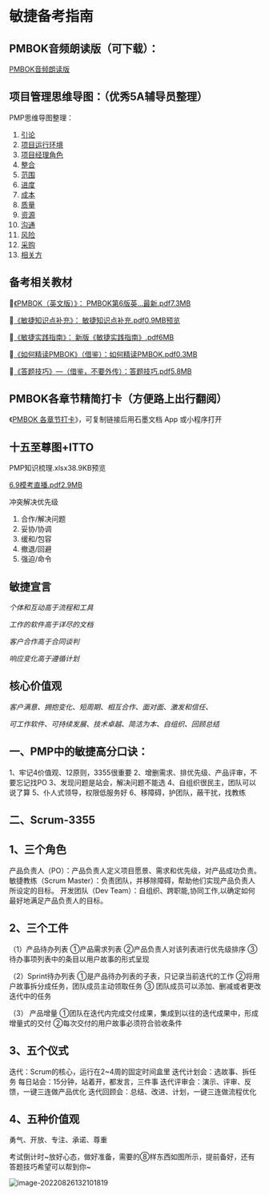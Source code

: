 # 敏捷备考指南



## **PMBOK音频朗读版（可下载）：**

 [PMBOK音频朗读版](https://m.ximalaya.com/share/album/21610822?cId=13&uid=166917971&shrdv=oZTIywF1fZdUKicoPEUbetaMYkvE&shrh5=weixin&subType=1010&shrid=1741164d07518315&shrdh=3&shrpid=4OCG84T9PSAFMU35OIK&accessToken=eyJhbGciOiJIUzI1NiIsImtpZCI6ImRlZmF1bHQiLCJ0eXAiOiJKV1QifQ.eyJleHAiOjE2NjE0MzAwMjQsImZpbGVHVUlEIjoiY09FdU02VW1tYlFuazR6ayIsImlhdCI6MTY2MTQyOTcyNCwiaXNzIjoidXBsb2FkZXJfYWNjZXNzX3Jlc291cmNlIiwidXNlcklkIjo2MjM4ODUzNX0.Ny0KABB9xBGljNlfK5fjPl4jl56zfFS8WNIqk8dzOHE)



## **项目管理思维导图：（优秀5A辅导员整理）**

PMP思维导图整理：

1. [引论](https://www.processon.com/view/link/5d391b0ce4b065dc42b17a78?accessToken=eyJhbGciOiJIUzI1NiIsImtpZCI6ImRlZmF1bHQiLCJ0eXAiOiJKV1QifQ.eyJleHAiOjE2NjE0MzAxNjcsImZpbGVHVUlEIjoiZ1hxbWVFenk5dmg0dk5xbyIsImlhdCI6MTY2MTQyOTg2NywiaXNzIjoidXBsb2FkZXJfYWNjZXNzX3Jlc291cmNlIiwidXNlcklkIjo2MjM4ODUzNX0._SHuLtSEsfbGZZ3WdZPnV6Eaky35xpAuExbiT_H5-nQ)
2. [项目运行环境](https://www.processon.com/view/link/5d391b1de4b065dc42b17ab4?accessToken=eyJhbGciOiJIUzI1NiIsImtpZCI6ImRlZmF1bHQiLCJ0eXAiOiJKV1QifQ.eyJleHAiOjE2NjE0MzAxNjcsImZpbGVHVUlEIjoiZ1hxbWVFenk5dmg0dk5xbyIsImlhdCI6MTY2MTQyOTg2NywiaXNzIjoidXBsb2FkZXJfYWNjZXNzX3Jlc291cmNlIiwidXNlcklkIjo2MjM4ODUzNX0._SHuLtSEsfbGZZ3WdZPnV6Eaky35xpAuExbiT_H5-nQ)
3. [项目经理角色](https://www.processon.com/view/link/5d391b31e4b043dcf844f56e?accessToken=eyJhbGciOiJIUzI1NiIsImtpZCI6ImRlZmF1bHQiLCJ0eXAiOiJKV1QifQ.eyJleHAiOjE2NjE0MzAxNjcsImZpbGVHVUlEIjoiZ1hxbWVFenk5dmg0dk5xbyIsImlhdCI6MTY2MTQyOTg2NywiaXNzIjoidXBsb2FkZXJfYWNjZXNzX3Jlc291cmNlIiwidXNlcklkIjo2MjM4ODUzNX0._SHuLtSEsfbGZZ3WdZPnV6Eaky35xpAuExbiT_H5-nQ)
4. [整合](https://www.processon.com/view/link/5d391b55e4b0d11c890fe74b?accessToken=eyJhbGciOiJIUzI1NiIsImtpZCI6ImRlZmF1bHQiLCJ0eXAiOiJKV1QifQ.eyJleHAiOjE2NjE0MzAxNjcsImZpbGVHVUlEIjoiZ1hxbWVFenk5dmg0dk5xbyIsImlhdCI6MTY2MTQyOTg2NywiaXNzIjoidXBsb2FkZXJfYWNjZXNzX3Jlc291cmNlIiwidXNlcklkIjo2MjM4ODUzNX0._SHuLtSEsfbGZZ3WdZPnV6Eaky35xpAuExbiT_H5-nQ)
5. [范围](https://www.processon.com/view/link/5d391bb1e4b02015bd89c912?accessToken=eyJhbGciOiJIUzI1NiIsImtpZCI6ImRlZmF1bHQiLCJ0eXAiOiJKV1QifQ.eyJleHAiOjE2NjE0MzAxNjcsImZpbGVHVUlEIjoiZ1hxbWVFenk5dmg0dk5xbyIsImlhdCI6MTY2MTQyOTg2NywiaXNzIjoidXBsb2FkZXJfYWNjZXNzX3Jlc291cmNlIiwidXNlcklkIjo2MjM4ODUzNX0._SHuLtSEsfbGZZ3WdZPnV6Eaky35xpAuExbiT_H5-nQ)
6. [进度](https://www.processon.com/view/link/5d391bbae4b043dcf844f6e2?accessToken=eyJhbGciOiJIUzI1NiIsImtpZCI6ImRlZmF1bHQiLCJ0eXAiOiJKV1QifQ.eyJleHAiOjE2NjE0MzAxNjcsImZpbGVHVUlEIjoiZ1hxbWVFenk5dmg0dk5xbyIsImlhdCI6MTY2MTQyOTg2NywiaXNzIjoidXBsb2FkZXJfYWNjZXNzX3Jlc291cmNlIiwidXNlcklkIjo2MjM4ODUzNX0._SHuLtSEsfbGZZ3WdZPnV6Eaky35xpAuExbiT_H5-nQ)
7. [成本](https://www.processon.com/view/link/5d391bc4e4b092b33468439a?accessToken=eyJhbGciOiJIUzI1NiIsImtpZCI6ImRlZmF1bHQiLCJ0eXAiOiJKV1QifQ.eyJleHAiOjE2NjE0MzAxNjcsImZpbGVHVUlEIjoiZ1hxbWVFenk5dmg0dk5xbyIsImlhdCI6MTY2MTQyOTg2NywiaXNzIjoidXBsb2FkZXJfYWNjZXNzX3Jlc291cmNlIiwidXNlcklkIjo2MjM4ODUzNX0._SHuLtSEsfbGZZ3WdZPnV6Eaky35xpAuExbiT_H5-nQ)
8. [质量](https://www.processon.com/view/link/5d391bd3e4b0511f1311f6ef?accessToken=eyJhbGciOiJIUzI1NiIsImtpZCI6ImRlZmF1bHQiLCJ0eXAiOiJKV1QifQ.eyJleHAiOjE2NjE0MzAxNjcsImZpbGVHVUlEIjoiZ1hxbWVFenk5dmg0dk5xbyIsImlhdCI6MTY2MTQyOTg2NywiaXNzIjoidXBsb2FkZXJfYWNjZXNzX3Jlc291cmNlIiwidXNlcklkIjo2MjM4ODUzNX0._SHuLtSEsfbGZZ3WdZPnV6Eaky35xpAuExbiT_H5-nQ)
9. [资源](https://www.processon.com/view/link/5d391bdce4b0b3e4dcd2039b?accessToken=eyJhbGciOiJIUzI1NiIsImtpZCI6ImRlZmF1bHQiLCJ0eXAiOiJKV1QifQ.eyJleHAiOjE2NjE0MzAxNjcsImZpbGVHVUlEIjoiZ1hxbWVFenk5dmg0dk5xbyIsImlhdCI6MTY2MTQyOTg2NywiaXNzIjoidXBsb2FkZXJfYWNjZXNzX3Jlc291cmNlIiwidXNlcklkIjo2MjM4ODUzNX0._SHuLtSEsfbGZZ3WdZPnV6Eaky35xpAuExbiT_H5-nQ)
10. [沟通](https://www.processon.com/view/link/5d391be5e4b0208611108cfa?accessToken=eyJhbGciOiJIUzI1NiIsImtpZCI6ImRlZmF1bHQiLCJ0eXAiOiJKV1QifQ.eyJleHAiOjE2NjE0MzAxNjcsImZpbGVHVUlEIjoiZ1hxbWVFenk5dmg0dk5xbyIsImlhdCI6MTY2MTQyOTg2NywiaXNzIjoidXBsb2FkZXJfYWNjZXNzX3Jlc291cmNlIiwidXNlcklkIjo2MjM4ODUzNX0._SHuLtSEsfbGZZ3WdZPnV6Eaky35xpAuExbiT_H5-nQ)
11. [风险](https://www.processon.com/view/link/5d391befe4b0e6d9199b5186?accessToken=eyJhbGciOiJIUzI1NiIsImtpZCI6ImRlZmF1bHQiLCJ0eXAiOiJKV1QifQ.eyJleHAiOjE2NjE0MzAxNjcsImZpbGVHVUlEIjoiZ1hxbWVFenk5dmg0dk5xbyIsImlhdCI6MTY2MTQyOTg2NywiaXNzIjoidXBsb2FkZXJfYWNjZXNzX3Jlc291cmNlIiwidXNlcklkIjo2MjM4ODUzNX0._SHuLtSEsfbGZZ3WdZPnV6Eaky35xpAuExbiT_H5-nQ)
12. [采购](https://www.processon.com/view/link/5d391bf8e4b043dcf844f7a4?accessToken=eyJhbGciOiJIUzI1NiIsImtpZCI6ImRlZmF1bHQiLCJ0eXAiOiJKV1QifQ.eyJleHAiOjE2NjE0MzAxNjcsImZpbGVHVUlEIjoiZ1hxbWVFenk5dmg0dk5xbyIsImlhdCI6MTY2MTQyOTg2NywiaXNzIjoidXBsb2FkZXJfYWNjZXNzX3Jlc291cmNlIiwidXNlcklkIjo2MjM4ODUzNX0._SHuLtSEsfbGZZ3WdZPnV6Eaky35xpAuExbiT_H5-nQ)
13. [相关方](https://www.processon.com/view/link/5d391c01e4b092b334684468?accessToken=eyJhbGciOiJIUzI1NiIsImtpZCI6ImRlZmF1bHQiLCJ0eXAiOiJKV1QifQ.eyJleHAiOjE2NjE0MzAxNjcsImZpbGVHVUlEIjoiZ1hxbWVFenk5dmg0dk5xbyIsImlhdCI6MTY2MTQyOTg2NywiaXNzIjoidXBsb2FkZXJfYWNjZXNzX3Jlc291cmNlIiwidXNlcklkIjo2MjM4ODUzNX0._SHuLtSEsfbGZZ3WdZPnV6Eaky35xpAuExbiT_H5-nQ)

## **备考相关教材**

🌟[《PMBOK（英文版）》： PMBOK第6版英...最新.pdf7.3MB](https://image-host-1257416358.cos.ap-beijing.myqcloud.com/PMBOK%E7%AC%AC6%E7%89%88%E8%8B%B1%E6%96%87%E7%89%88-%E6%9C%80%E6%96%B0.pdf)

🌟[《敏捷知识点补充》：      敏捷知识点补充.pdf0.9MB预览](https://image-host-1257416358.cos.ap-beijing.myqcloud.com/%E6%95%8F%E6%8D%B7%E7%9F%A5%E8%AF%86%E7%82%B9%E8%A1%A5%E5%85%85.pdf)

🌟[《敏捷实践指南》：         新版《敏捷实践指南》.pdf6MB](https://image-host-1257416358.cos.ap-beijing.myqcloud.com/%E6%96%B0%E7%89%88%E3%80%8A%E6%95%8F%E6%8D%B7%E5%AE%9E%E8%B7%B5%E6%8C%87%E5%8D%97%E3%80%8B.pdf)

🌟[《如何精读PMBOK》（借鉴）：如何精读PMBOK.pdf0.3MB](https://image-host-1257416358.cos.ap-beijing.myqcloud.com/%E5%A6%82%E4%BD%95%E7%B2%BE%E8%AF%BBPMBOK.pdf)

🌟[《答题技巧》—（借鉴，不要外传）：答题技巧.pdf5.8MB](https://image-host-1257416358.cos.ap-beijing.myqcloud.com/%E7%AD%94%E9%A2%98%E6%8A%80%E5%B7%A7.pdf)



## **PMBOK各章节精简打卡（方便路上出行翻阅）**

《[PMBOK 各章节打卡](https://shimo.im/docs/loqeW6bwKrse0rAn/?accessToken=eyJhbGciOiJIUzI1NiIsImtpZCI6ImRlZmF1bHQiLCJ0eXAiOiJKV1QifQ.eyJleHAiOjE2NjE0MzAwMjQsImZpbGVHVUlEIjoiY09FdU02VW1tYlFuazR6ayIsImlhdCI6MTY2MTQyOTcyNCwiaXNzIjoidXBsb2FkZXJfYWNjZXNzX3Jlc291cmNlIiwidXNlcklkIjo2MjM4ODUzNX0.Ny0KABB9xBGljNlfK5fjPl4jl56zfFS8WNIqk8dzOHE)》，可复制链接后用石墨文档 App 或小程序打开



## **十五至尊图+ITTO** 

PMP知识梳理.xlsx38.9KB预览

[6.9模考直播.pdf2.9MB](https://image-host-1257416358.cos.ap-beijing.myqcloud.com/6.9%E6%A8%A1%E8%80%83%E7%9B%B4%E6%92%AD.pdf)

冲突解决优先级

1. 合作/解决问题
2. 妥协/协调
3. 缓和/包容
4. 撤退/回避
5. 强迫/命令

## 敏捷宣言

*个体和互动高于流程和工具*

*工作的软件高于详尽的文档*

*客户合作高于合同谈判*

*响应变化高于遵循计划*

## 核心价值观

*客户满意、拥抱变化、短周期、相互合作、面对面、激发和信任、*

*可工作软件、可持续发展、技术卓越、简洁为本、自组织、回顾总结*



## 一、PMP中的敏捷高分口诀：

1、牢记4价值观、12原则，3355很重要
2、增删需求、排优先级、产品评审，不要忘记找PO
3、发现问题是站会，解决问题不能选
4、自组织很民主，团队可以说了算
5、仆人式领导，权限低服务好
6、移障碍，护团队，蔽干扰，找教练

## 二、Scrum-3355

## 1、三个角色

产品负责人（PO）：产品负责人定义项目愿景、需求和优先级，对产品成功负责。
敏捷教练（Scrum Master）：负责团队，并移除障碍，帮助他们实现产品负责人所设定的目标。
开发团队（Dev Team）：自组织、跨职能,协同工作,以确定如何最好地满足产品负责人的目标。

## 2、三个工件

（1）产品待办列表
①产品需求列表
②产品负责人对该列表进行优先级排序
③ 待办事项列表中的条目以用户故事的形式呈现

（2）Sprint待办列表
①是产品待办列表的子表，只记录当前迭代的工作
②将用户故事拆分成任务，团队成员主动领取任务
③ 团队成员可以添加、删减或者更改迭代中的任务

（3） 产品增量
①团队在迭代内完成交付成果，集成到以往的迭代成果中，形成增量式的交付
②每次交付的用户故事必须符合验收条件

## 3、五个仪式

迭代：Scrum的核心，运行在2~4周的固定时间盒里
迭代计划会：选故事、拆任务
每日站会：15分钟，站着开，都发言，三件事
迭代评审会：演示、评审、反馈，一键三连做产品优化
迭代回顾会：总结、改进、计划，一键三连做流程优化

## 4、五种价值观

勇气、开放、专注、承诺、尊重



考试倒计时~放好心态，做好准备，需要的⑧样东西如图所示，提前备好，还有答题技巧希望可以帮到你~

![image-20220826132101819](https://image-host-1257416358.cos.accelerate.myqcloud.com/image-20220826132101819.png)





